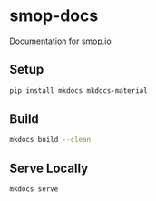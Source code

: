 # smop-docs

Documentation for smop.io

## Setup

```sh
pip install mkdocs mkdocs-material
```

## Build

```sh
mkdocs build --clean
```

## Serve Locally

```sh
mkdocs serve
```